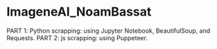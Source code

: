 # ImageneAI_NoamBassat

PART 1: Python scrapping:  using Jupyter Notebook, BeautifulSoup, and Requests.
PART 2: js scrapping: using Puppeteer.
